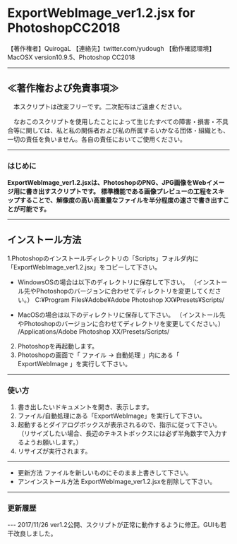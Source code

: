 # ExportWebImage_ver1.2.jsx for PhotoshopCC2018

【著作権者】QuirogaL
【連絡先】twitter.com/yudough
【動作確認環境】MacOSX version10.9.5、Photoshop CC2018

---

## ≪著作権および免責事項≫

　本スクリプトは改変フリーです。二次配布はご遠慮ください。

　なおこのスクリプトを使用したことによって生じたすべての障害・損害・不具
合等に関しては、私と私の関係者および私の所属するいかなる団体・組織とも、
一切の責任を負いません。各自の責任においてご使用ください。

---
### はじめに
**ExportWebImage_ver1.2.jsxは、PhotoshopのPNG、JPG画像をWebイメージ用に書き出すスクリプトです。
	標準機能である画像プレビューの工程をスキップすることで、解像度の高い高重量なファイルを半分程度の速さで書き出すことが可能です。**

---
## インストール方法
1.Photoshopのインストールディレクトリの「Scripts」フォルダ内に「ExportWebImage_ver1.2.jsx」をコピーして下さい。
		
* WindowsOSの場合は以下のディレクトリに保存して下さい。
		（インストール先やPhotoshopのバージョンに合わせてディレクトリを変更してください。）
		C:¥Program Files¥Adobe¥Adobe Photoshop XX¥Presets¥Scripts/
		
* MacOSの場合は以下のディレクトリに保存して下さい。
		（インストール先やPhotoshopのバージョンに合わせてディレクトリを変更してください。）
		/Applications/Adobe Photoshop XX/Presets/Scripts/
		
2. Photoshopを再起動します。
3. Photoshopの画面で「 ファイル → 自動処理 」内にある「 ExportWebImage 」を実行して下さい。

---
### 使い方
1.	書き出したいドキュメントを開き、表示します。
2.	ファイル/自動処理にある「ExportWebImage」を実行して下さい。
3.	起動するとダイアログボックスが表示されるので、指示に従って下さい。
		（リサイズしたい場合、長辺のテキストボックスには必ず半角数字で入力するようお願いします。）
4.	リサイズが実行されます。
---
* 更新方法
ファイルを新しいものにそのまま上書きして下さい。
* アンインストール方法
ExportWebImage_ver1.2.jsxを削除して下さい。
---
### 更新履歴
--- 2017/11/26	ver1.2公開、スクリプトが正常に動作するように修正。GUIも若干改良しました。
